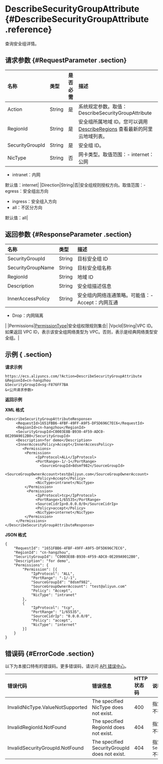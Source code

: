 # DescribeSecurityGroupAttribute {#DescribeSecurityGroupAttribute .reference}

查询安全组详情。

## 请求参数 {#RequestParameter .section}

|名称|类型|是否必需|描述|
|:-|:-|:---|:-|
|Action|String|是|系统规定参数。取值：DescribeSecurityGroupAttribute|
|RegionId|String|是|安全组所属地域 ID。您可以调用 [DescribeRegions](intl.zh-CN/API参考/地域/DescribeRegions.md#) 查看最新的阿里云地域列表。|
|SecurityGroupId|String|是|安全组 ID。|
|NicType|String|否|网卡类型。取值范围：-   internet：公网
-   intranet：内网

默认值：internet|
|Direction|String|否|安全组规则授权方向。取值范围：-   egress：安全组出方向
-   ingress：安全组入方向
-   all：不区分方向

默认值：all|

## 返回参数 {#ResponseParameter .section}

|名称|类型|描述|
|:-|:-|:-|
|SecurityGroupId|String|目标安全组 ID|
|SecurityGroupName|String|目标安全组名称|
|RegionId|String|地域 ID|
|Description|String|安全组描述信息|
|InnerAccessPolicy|String|安全组内网络连通策略。可能值：-   Accept：内网互通
-   Drop：内网隔离

|
|Permissions|[PermissionType](intl.zh-CN/API参考/数据类型/PermissionType.md#)|安全组权限规则集合|
|VpcId|String|VPC ID。如果返回 VPC ID，表示该安全组网络类型为 VPC。否则，表示是经典网络类型安全组。|

## 示例 { .section}

**请求示例** 

```
https://ecs.aliyuncs.com/?Action=DescribeSecurityGroupAttribute
&RegionId=cn-hangzhou
&SecurityGroupId=sg-F876FF7BA
&<公共请求参数>
```

**返回示例** 

**XML 格式**

```
<DescribeSecurityGroupAttributeResponse>
     <RequestId>1651FBB6-4FBF-49FF-A9F5-DF5D696C7EC6</RequestId>
     <RegionId>cn-hangzhou</RegionId>
     <SecurityGroupId>C0003E8B-B930-4F59-ADC0-0E209A9012B0</SecurityGroupId>
     <Description>for demo</Description>
     <InnerAccessPolicy>Accept</InnerAccessPolicy>
        <Permissions>
         <Permission>
              <IpProtocol>ALL</IpProtocol>
              <PortRange>-1/-1</PortRange>
                <SourceGroupId>8dsmf982</SourceGroupId>
                <SourceGroupOwnerAccount>test@aliyun.com</SourceGroupOwnerAccount>
              <Policy>Accept</Policy>
              <NicType>intranet</NicType>
         </Permission>
          <Permission>
              <IpProtocol>tcp</IpProtocol>
              <PortRange>1/65535</PortRange>
              <SourceCidrIp>0.0.0.0/0</SourceCidrIp>
              <Policy>accept</Policy>
              <NicType>internet</NicType>
         </Permission>
     </Permissions>
</DescribeSecurityGroupAttributeResponse>
```

 **JSON 格式** 

```
{
    "RequestId": "1651FBB6-4FBF-49FF-A9F5-DF5D696C7EC6",
    "RegionId": "cn-hangzhou",
    "SecurityGroupId": "C0003E8B-B930-4F59-ADC0-0E209A9012B0",
    "Description": "for demo",
    "Permissions": {
        "Permission": [{
            "IpProtocol": "ALL",
            "PortRange": "-1/-1",
            "SourceGroupId": "8dsmf982",
            "SourceGroupOwnerAccount": "test@aliyun.com"
            "Policy": "Accept",
            "NicType": "intranet"
        },
        {
            "IpProtocol": "tcp",
            "PortRange": "1/65535",
            "SourceCidrIp": "0.0.0.0/0",
            "Policy": "accept",
            "NicType": "internet"
        }]
    }
}
```

## 错误码 {#ErrorCode .section}

以下为本接口特有的错误码。更多错误码，请访问 [API 错误中心](https://error-center.alibabacloud.com/status/product/Ecs)。

|错误代码|错误信息|HTTP 状态码|说明|
|:---|:---|:-------|:-|
|InvalidNicType.ValueNotSupported|The specified NicType does not exist.|400|指定的 `NicType` 不存在。|
|InvalidRegionId.NotFound|The specified RegionId does not exist.|404|指定的 `RegionId` 不存在。|
|InvalidSecurityGroupId.NotFound|The specified SecurityGroupId does not exist.|404|指定的 `SecurityGroupId` 不存在。|

